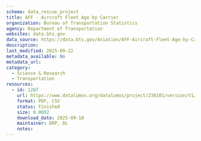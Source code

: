 ```yaml
---
schema: data_rescue_project 
title: AFF - Aircraft Fleet Age by Carrier
organization: Bureau of Transportation Statistics
agency: Department of Transportation
websites: data.bts.gov
data_source: https://data.bts.gov/Aviation/AFF-Aircraft-Fleet-Age-by-Carrier/hinw-eisy/about_data
description: 
last_modified: 2025-09-22
metadata_available: No
metadata_url: 
category:
  - Science & Research 
  - Transportation 
resources:
  - id: 1287
    url: https://www.datalumos.org/datalumos/project/238101/version/V1/view
    format: PDF, CSV
    status: Finished
    size: 0.0002
    download_date: 2025-09-18
    maintainer: DRP, DL
    notes: 
---
```

